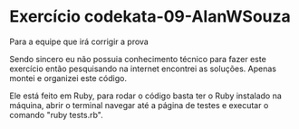 # Exercício codekata-09-AlanWSouza

Para a equipe que irá corrigir a prova

Sendo sincero eu não possuia conhecimento técnico para fazer este exercício então pesquisando na internet encontrei as soluções. Apenas montei e organizei este código.

Ele está feito em Ruby, para rodar o código basta ter o Ruby instalado na máquina, abrir o terminal navegar até a página de testes
e executar o comando "ruby tests.rb".
